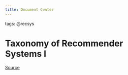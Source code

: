 ```yaml
---
title: Document Center
---
```


tags: @recsys

# Taxonomy of Recommender Systems I

[Source](https://www.coursera.org/learn/recommender-systems/lecture/Bc5F3/taxonomy-of-recommender-systems)
